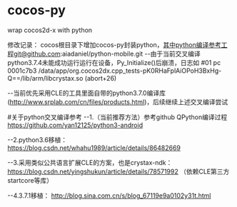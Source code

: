 # cocos-py
wrap cocos2d-x with python

修改记录：
cocos根目录下增加cocos-py封装python，其中python编译参考工程git@github.com:aiadaniel/python-mobile.git
--由于当前交叉编译python3.7.4未能成功运行运行在设备，Py_Initialize()后崩溃，日志如
\#01 pc 0001c7b3  /data/app/org.cocos2dx.cpp_tests-pK0RHaFplAiOPoH3BxHg-Q==/lib/arm/libcrystax.so (abort+26)

--当前优先采用CLE的工具里面自带的python3.7.0编译库(http://www.srplab.com/cn/files/products.html)，后续继续上述交叉编译尝试





#关于python交叉编译参考
--1.（当前推荐方法）参考github QPython编译过程 https://github.com/yan12125/python3-android 

--2.python3.6移植： https://blog.csdn.net/whahu1989/article/details/86482669

--3.采用类似公共语言扩展CLE的方案，也是crystax-ndk：https://blog.csdn.net/yingshukun/article/details/78571992 （依赖CLE第三方startcore等库）

--4.3.7.1移植： http://blog.sina.com.cn/s/blog_67119e9a0102y31t.html